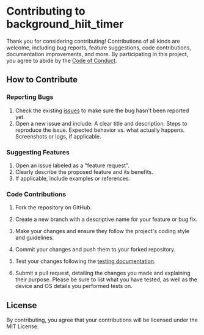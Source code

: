 # Contributing to background_hiit_timer

Thank you for considering contributing! Contributions of all kinds are welcome, including bug reports, feature suggestions, code contributions, documentation improvements, and more. By participating in this project, you agree to abide by the [Code of Conduct](./CODE_OF_CONDUCT.md).

## How to Contribute

### Reporting Bugs

1. Check the existing [issues](https://github.com/a-mabe/background_hiit_timer/issues) to make sure the bug hasn't been reported yet.
2. Open a new issue and include:
    A clear title and description.
    Steps to reproduce the issue.
    Expected behavior vs. what actually happens.
    Screenshots or logs, if applicable.

### Suggesting Features
1. Open an issue labeled as a "feature request".
1. Clearly describe the proposed feature and its benefits.
1. If applicable, include examples or references.

### Code Contributions

1. Fork the repository on GitHub.

2. Create a new branch with a descriptive name for your feature or bug fix.

3. Make your changes and ensure they follow the project's coding style and guidelines.

4. Commit your changes and push them to your forked repository.

5. Test your changes following the [testing documentation](./doc/testing.md).

6. Submit a pull request, detailing the changes you made and explaining their purpose. Please be sure to list what you have tested, as well as the device and OS details you performed tests on.

## License

By contributing, you agree that your contributions will be licensed under the MIT License.
